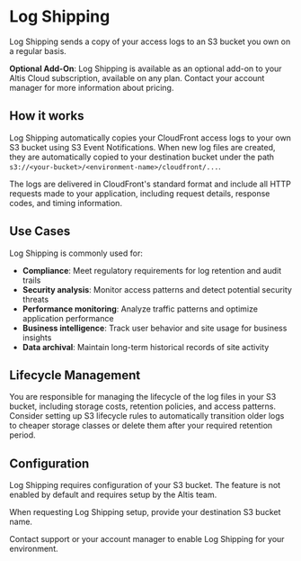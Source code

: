 # Log Shipping

Log Shipping sends a copy of your access logs to an S3 bucket you own on a regular basis.

**Optional Add-On**: Log Shipping is available as an optional add-on to your Altis Cloud subscription, available on any plan. Contact your account manager for more information about pricing.

## How it works

Log Shipping automatically copies your CloudFront access logs to your own S3 bucket using S3 Event Notifications. When new log files are created, they are automatically copied to your destination bucket under the path `s3://<your-bucket>/<environment-name>/cloudfront/...`.

The logs are delivered in CloudFront's standard format and include all HTTP requests made to your application, including request details, response codes, and timing information.

## Use Cases

Log Shipping is commonly used for:

- **Compliance**: Meet regulatory requirements for log retention and audit trails
- **Security analysis**: Monitor access patterns and detect potential security threats
- **Performance monitoring**: Analyze traffic patterns and optimize application performance
- **Business intelligence**: Track user behavior and site usage for business insights
- **Data archival**: Maintain long-term historical records of site activity

## Lifecycle Management

You are responsible for managing the lifecycle of the log files in your S3 bucket, including storage costs, retention policies, and access patterns. Consider setting up S3 lifecycle rules to automatically transition older logs to cheaper storage classes or delete them after your required retention period.

## Configuration

Log Shipping requires configuration of your S3 bucket. The feature is not enabled by default and requires setup by the Altis team.

When requesting Log Shipping setup, provide your destination S3 bucket name.

Contact support or your account manager to enable Log Shipping for your environment.
